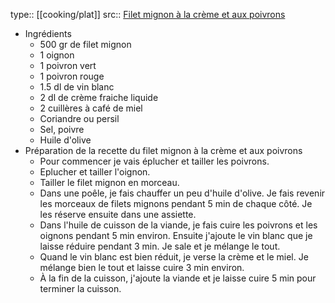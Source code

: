 type:: [[cooking/plat]]
src:: [Filet mignon à la crème et aux poivrons](https://www.youtube.com/watch?v=4JW8-KnPTS0)

- Ingrédients
	- 500 gr de filet mignon
	- 1 oignon
	- 1 poivron vert
	- 1 poivron rouge
	- 1.5 dl de vin blanc
	- 2 dl de crème fraiche liquide
	- 2 cuillères à café de miel
	- Coriandre ou persil
	- Sel, poivre
	- Huile d'olive
- Préparation de la recette du filet mignon à la crème et aux poivrons
	- Pour commencer je vais éplucher et tailler les poivrons.
	- Eplucher et tailler l'oignon.
	- Tailler le filet mignon en morceau.
	- Dans une poêle, je fais chauffer un peu d'huile d'olive. Je fais revenir les morceaux de filets mignons pendant 5 min de chaque côté. Je les réserve ensuite dans une assiette.
	- Dans l'huile de cuisson de la viande, je fais cuire les poivrons et les oignons pendant 5 min environ. Ensuite j'ajoute le vin blanc que je laisse réduire pendant 3 min. Je sale et je mélange le tout.
	- Quand le vin blanc est bien réduit, je verse la crème et le miel. Je mélange bien le tout et laisse cuire 3 min environ.
	- À la fin de la cuisson, j'ajoute la viande et je laisse cuire 5 min pour terminer la cuisson.
